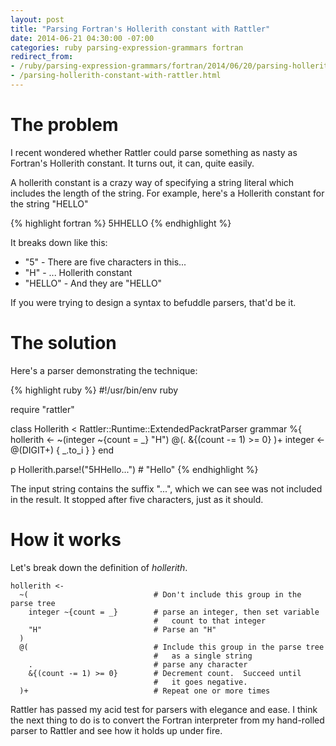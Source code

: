 ```yaml
---
layout: post
title: "Parsing Fortran's Hollerith constant with Rattler"
date: 2014-06-21 04:30:00 -07:00
categories: ruby parsing-expression-grammars fortran
redirect_from:
- /ruby/parsing-expression-grammars/fortran/2014/06/20/parsing-hollerith-constant-with-rattler.html
- /parsing-hollerith-constant-with-rattler.html
---
```


# The problem

I recent wondered whether Rattler could parse something as nasty
as Fortran's Hollerith constant.  It turns out, it can, quite
easily.

A hollerith constant is a crazy way of specifying a string literal
which includes the length of the string.  For example, here's a Hollerith constant for the string "HELLO"

{% highlight fortran %}
      5HHELLO
{% endhighlight %}

It breaks down like this:

* "5" - There are five characters in this...
* "H" - ... Hollerith constant
* "HELLO" - And they are "HELLO"

If you were trying to design a syntax to befuddle parsers, that'd be
it.

# The solution

Here's a parser demonstrating the technique:

{% highlight ruby %}
#!/usr/bin/env ruby

require "rattler"

class Hollerith < Rattler::Runtime::ExtendedPackratParser
  grammar %{
    hollerith <- ~(integer ~{count = _} "H") @(. &{(count -= 1) >= 0} )+
    integer <- @(DIGIT+) { _.to_i }
  }
end

p Hollerith.parse!("5HHello...")     # "Hello"
{% endhighlight %}

The input string contains the suffix "...", which we can see was not
included in the result.  It stopped after five characters, just as it
should.

# How it works

Let's break down the definition of _hollerith_.

    hollerith <-
      ~(                            # Don't include this group in the parse tree
        integer ~{count = _}        # parse an integer, then set variable
                                    #   count to that integer
        "H"                         # Parse an "H"
      )
      @(                            # Include this group in the parse tree
                                    #   as a single string
        .                           # parse any character
        &{(count -= 1) >= 0}        # Decrement count.  Succeed until
                                    #   it goes negative.
      )+                            # Repeat one or more times

Rattler has passed my acid test for parsers with elegance and ease.  I
think the next thing to do is to convert the Fortran interpreter from
my hand-rolled parser to Rattler and see how it holds up under fire.
